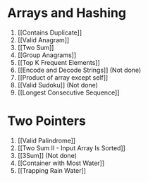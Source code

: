 # Arrays and Hashing
1. [[Contains Duplicate]]
2. [[Valid Anagram]]
3. [[Two Sum]]
4. [[Group Anagrams]]
5. [[Top K Frequent Elements]]
6. [[Encode and Decode Strings]] (Not done)
7. [[Product of array except self]]
8. [[Valid Sudoku]] (Not done)
9. [[Longest Consecutive Sequence]]

# Two Pointers
1. [[Valid Palindrome]]
2. [[Two Sum II - Input Array Is Sorted]]
3. [[3Sum]] (Not done)
4. [[Container with Most Water]]
5. [[Trapping Rain Water]]